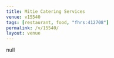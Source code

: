 ```yaml
---
title: Mitie Catering Services
venue: v15540
tags: [restaurant, food, "fhrs:412708"]
permalink: /v/15540/
layout: venue
---
```

null